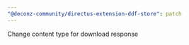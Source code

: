 ```yaml
---
"@deconz-community/directus-extension-ddf-store": patch
---
```


Change content type for download response
